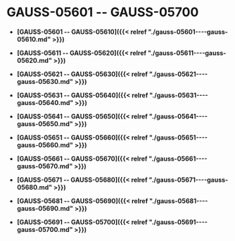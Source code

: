 # GAUSS-05601 -- GAUSS-05700

-   **[GAUSS-05601 -- GAUSS-05610]({{< relref "./gauss-05601----gauss-05610.md" >}})**  

-   **[GAUSS-05611 -- GAUSS-05620]({{< relref "./gauss-05611----gauss-05620.md" >}})**  

-   **[GAUSS-05621 -- GAUSS-05630]({{< relref "./gauss-05621----gauss-05630.md" >}})**  

-   **[GAUSS-05631 -- GAUSS-05640]({{< relref "./gauss-05631----gauss-05640.md" >}})**  

-   **[GAUSS-05641 -- GAUSS-05650]({{< relref "./gauss-05641----gauss-05650.md" >}})**  

-   **[GAUSS-05651 -- GAUSS-05660]({{< relref "./gauss-05651----gauss-05660.md" >}})**  

-   **[GAUSS-05661 -- GAUSS-05670]({{< relref "./gauss-05661----gauss-05670.md" >}})**  

-   **[GAUSS-05671 -- GAUSS-05680]({{< relref "./gauss-05671----gauss-05680.md" >}})**  

-   **[GAUSS-05681 -- GAUSS-05690]({{< relref "./gauss-05681----gauss-05690.md" >}})**  

-   **[GAUSS-05691 -- GAUSS-05700]({{< relref "./gauss-05691----gauss-05700.md" >}})**  


